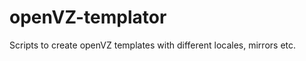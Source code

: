 openVZ-templator
================

Scripts to create openVZ templates with different locales, mirrors etc.
